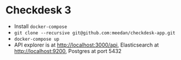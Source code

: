 # Checkdesk 3

- Install `docker-compose`
- `git clone --recursive git@github.com:meedan/checkdesk-app.git`
- `docker-compose up`
- API explorer is at [http://localhost:3000/api](http://localhost:3000/api), Elasticsearch at [http://localhost:9200](http://localhost:9200), Postgres at port 5432
